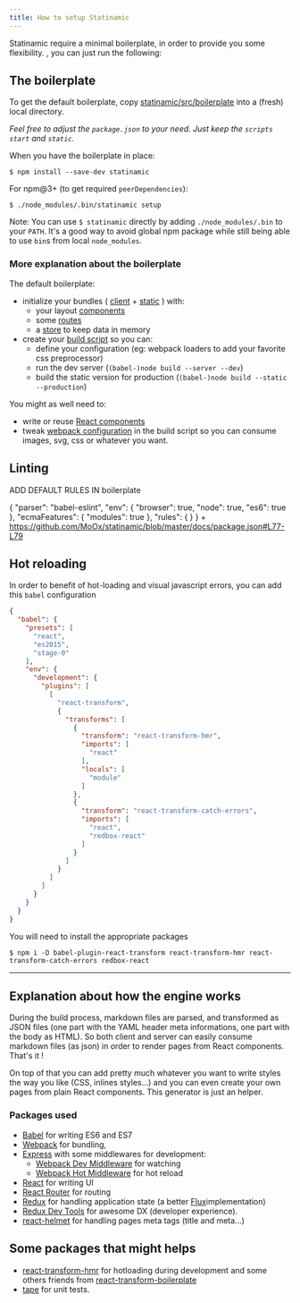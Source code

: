 ```yaml
---
title: How to setup Statinamic
---
```


Statinamic require a minimal boilerplate, in order to provide you some
flexibility.
, you can just run the following:

## The boilerplate

To get the default boilerplate,
copy [statinamic/src/boilerplate](https://github.com/MoOx/statinamic/tree/master/src/boilerplate)
into a (fresh) local directory.

_Feel free to adjust the `package.json` to your need.
Just keep the `scripts` `start` and `static`._

When you have the boilerplate in place:

```console
$ npm install --save-dev statinamic
```

For npm@3+ (to get required `peerDependencies`):

```console
$ ./node_modules/.bin/statinamic setup
```

Note: You can use `$ statinamic` directly by adding `./node_modules/.bin` to
your `PATH`.
It's a good way to avoid global npm package while still being able to use
`bin`s from local `node_modules`.

### More explanation about the boilerplate

The default boilerplate:

* initialize your bundles
  (
    [client](https://github.com/MoOx/statinamic/blob/master/src/boilerplate/scripts/index-client.js) +
    [static](https://github.com/MoOx/statinamic/blob/master/src/boilerplate/scripts/index-static.js)
  ) with:
  - your layout [components](https://github.com/MoOx/statinamic/blob/master/src/boilerplate/web_modules/app/pageComponents.js)
  - some [routes](https://github.com/MoOx/statinamic/blob/master/src/boilerplate/web_modules/app/routes.js)
  - a [store](https://github.com/MoOx/statinamic/blob/master/src/boilerplate/web_modules/app/store.js) to keep data in memory
* create your [build script](https://github.com/MoOx/statinamic/blob/master/src/boilerplate/scripts/build.js) so you can:
  * define your configuration
    (eg: webpack loaders to add your favorite css preprocessor)
  * run the dev server (`(babel-)node build --server --dev`)
  * build the static version for production (`(babel-)node build --static --production`)

You might as well need to:

* write or reuse [React components](http://react-components.com/)
* tweak [webpack configuration](http://webpack.github.io/docs) in the build script
  so you can consume images, svg, css or whatever you want.

## Linting

ADD DEFAULT RULES IN boilerplate

{
    "parser": "babel-eslint",
    "env": {
        "browser": true,
        "node": true,
        "es6": true
    },
    "ecmaFeatures": {
        "modules": true
    },
    "rules": {
    }
}
+
https://github.com/MoOx/statinamic/blob/master/docs/package.json#L77-L79

## Hot reloading

In order to benefit of hot-loading and visual javascript errors,
you can add this `babel` configuration

```json
{
  "babel": {
    "presets": [
      "react",
      "es2015",
      "stage-0"
    ],
    "env": {
      "development": {
        "plugins": [
          [
            "react-transform",
            {
              "transforms": [
                {
                  "transform": "react-transform-hmr",
                  "imports": [
                    "react"
                  ],
                  "locals": [
                    "module"
                  ]
                },
                {
                  "transform": "react-transform-catch-errors",
                  "imports": [
                    "react",
                    "redbox-react"
                  ]
                }
              ]
            }
          ]
        ]
      }
    }
  }
}
```

You will need to install the appropriate packages

```console
$ npm i -D babel-plugin-react-transform react-transform-hmr react-transform-catch-errors redbox-react
```

---

## Explanation about how the engine works

During the build process, markdown files are parsed, and transformed as JSON
files (one part with the YAML header meta informations, one part with the body
as HTML).
So both client and server can easily consume markdown files (as json) in order
to render pages from React components. That's it !

On top of that you can add pretty much whatever you want to write styles the way
you like (CSS, inlines styles...) and you can even create your own pages from
plain React components. This generator is just an helper.

### Packages used

* [Babel](http://babeljs.io)
  for writing ES6 and ES7
* [Webpack](http://webpack.github.io)
  for bundling,
* [Express](http://expressjs.com/) with some middlewares for development:
  * [Webpack Dev Middleware](http://webpack.github.io/docs/webpack-dev-server.html)
    for watching
  * [Webpack Hot Middleware](https://github.com/glenjamin/webpack-hot-middleware)
    for hot reload
* [React](https://github.com/facebook/react)
  for writing UI
* [React Router](https://github.com/rackt/react-router)
  for routing
* [Redux](https://github.com/gaearon/redux)
  for handling application state
  (a better [Flux](http://facebook.github.io/flux/)implementation)
* [Redux Dev Tools](https://github.com/gaearon/redux-devtools)
  for awesome DX (developer experience).
* [react-helmet](https://github.com/nfl/react-helmet)
  for handling pages meta tags (title and meta...)

## Some packages that might helps

* [react-transform-hmr](https://github.com/gaearon/react-transform-hmr)
  for hotloading during development and some others friends from
  [react-transform-boilerplate](https://github.com/gaearon/react-transform-boilerplate)
* [tape](https://github.com/substack/tape)
  for unit tests.
